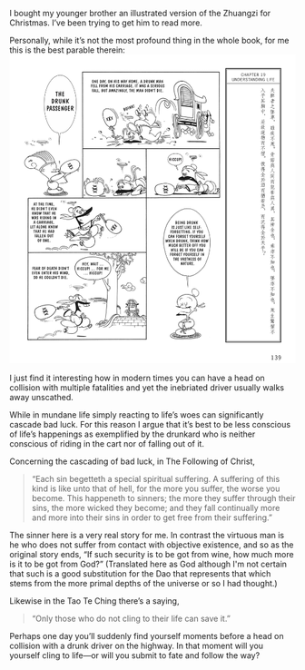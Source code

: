 I bought my younger brother an illustrated version of the Zhuangzi for Christmas. I’ve been trying to get him to read more.

Personally, while it’s not the most profound thing in the whole book, for me this is the best parable therein:
![image]( images/zhuangzi-chapter-19.jpeg )

I just find it interesting how in modern times you can have a head on collision with multiple fatalities and yet the inebriated driver usually walks away unscathed. 

While in mundane life simply reacting to life’s woes can significantly cascade bad luck. For this reason I argue that it’s best to be less conscious of life’s happenings as exemplified by the drunkard who is neither conscious of riding in the cart nor of falling out of it.

Concerning the cascading of bad luck, in The Following of Christ,

> “Each sin begetteth a special spiritual suffering. A suffering of this kind is like unto that of hell, for the more you suffer, the worse you become. This happeneth to sinners; the more they suffer through their sins, the more wicked they become; and they fall continually more and more into their sins in order to get free from their suffering.”

The sinner here is a very real story for me. In contrast the virtuous man is he who does not suffer from contact with objective existence, and so as the original story ends, “If such security is to be got from wine, how much more is it to be got from God?” (Translated here as God although I'm not certain that such is a good substitution for the Dao that represents that which stems from the more primal depths of the universe or so I had thought.)

Likewise in the Tao Te Ching there’s a saying,
> “Only those who do not cling to their life can save it.”

Perhaps one day you’ll suddenly find yourself moments before a head on collision with a drunk driver on the highway. In that moment will you yourself cling to life—or will you submit to fate and follow the way?
